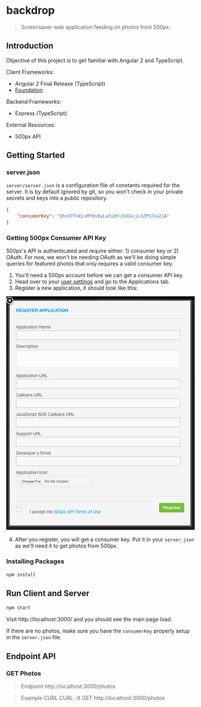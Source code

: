 # backdrop

> Screensaver web application feeding on photos from 500px.

## Introduction

Objective of this project is to get familiar with Angular 2 and TypeScript.

Client Frameworks:
* Angular 2 Final Release (TypeScript)
* [Foundation](http://foundation.zurb.com/)

Backend Frameworks:
* Express (TypeScript)

External Resources:
* 500px API

## Getting Started

### server.json

`server/server.json` is a configuration file of constants required for the server. It is by default ignored by git, so you won't check in your private secrets and keys into a public repository.

``` json
{
    "consumerKey": "QhnUTYnELsMY6s6yLa3iDtlIkGScjL3ZPSIVa21A"
}
```

### Getting 500px Consumer API Key

500px's API is authenticated and require either: 1) consumer key or 2) OAuth. For now, we won't be needing OAuth as we'll be doing simple queries for featured photos that only requires a valid consumer key.

1) You'll need a 500px account before we can get a consumer API key.
2) Head over to your [user settings](https://500px.com/settings) and go to the Applications tab.
3) Register a new application, it should look like this:

![Register Application on 500px](public/readme/500px-register-application.png)

4) After you register, you will get a consumer key. Put it in your `server.json` as we'll need it to get photos from 500px.

### Installing Packages

``` bash
npm install
```

## Run Client and Server

``` bash
npm start
```

Visit http://localhost:3000/ and you should see the main page load.

If there are no photos, make sure you have the `consumerKey` properly setup in the `server.json` file.


## Endpoint API

### GET Photos

> Endpoint
> http://localhost:3000/photos

> Example CURL
> CURL -X GET http://localhost:3000/photos
